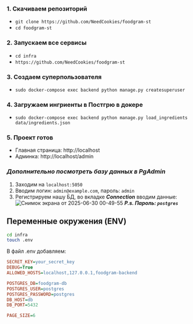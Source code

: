 ### 1. Скачиваем репозиторий
* ```git clone https://github.com/NeedCookies/foodgram-st```  
* ```cd foodgram-st```  
  
### 2. Запускаем все сервисы
* ```cd infra```  
* ```https://github.com/NeedCookies/foodgram-st```

### 3. Создаем суперпользователя
* ```sudo docker-compose exec backend python manage.py createsuperuser```

### 4. Загружаем ингриенты в Постгрю в докере
* ```sudo docker-compose exec backend python manage.py load_ingredients data/ingredients.json```

### 5. Проект готов

* Главная страница: http://localhost
* Админка: http://localhost/admin 

### *Дополнительно посмотреть базу данных в PgAdmin*
1) Заходим на `localhost:5050`
2) Вводим логин: `admin@example.com`, пароль: `admin`
3) Регистрируем нашу БД, во вкладке ***Connection*** вводим данные:
   ![Снимок экрана от 2025-06-30 00-49-55](https://github.com/user-attachments/assets/d1ef3e8b-67f5-44f3-ad22-0c68046620e9)
   ***P.s. Пароль: `postgres`***


## Переменные окружения (ENV)

```bash
cd infra
touch .env
```
В файл .env добавляем:
```ini
SECRET_KEY=your_secret_key
DEBUG=True
ALLOWED_HOSTS=localhost,127.0.0.1,foodgram-backend

POSTGRES_DB=foodgram-db
POSTGRES_USER=postgres
POSTGRES_PASSWORD=postgres
DB_HOST=db
DB_PORT=5432

PAGE_SIZE=6
